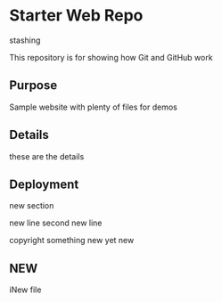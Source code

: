 # Starter Web Repo
stashing

This repository is for showing how Git and GitHub work

## Purpose

Sample website with plenty of files for demos

## Details
 these are the details

## Deployment
new section

new line
 second new line

 copyright
  something new
   yet new
## NEW

iNew file

